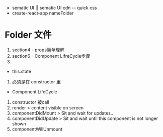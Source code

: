 * sematic UI || sematic UI cdn    -- quick css
* create-react-app nameFolder

# Folder 文件
1. section4 - props简单理解
2. section6 - Component LifreCycle步骤 
3. 

* this.state 
1. 必须是在 constructor 里
* Component LifeCycle 
1. constructor 被call
2. render > content visible on screen
3. componentDidMount > Sit and wait for updates..
4. componentDidUpdate > Sit and wait until this component is not longer shown
5. componentWillUnmount
     
